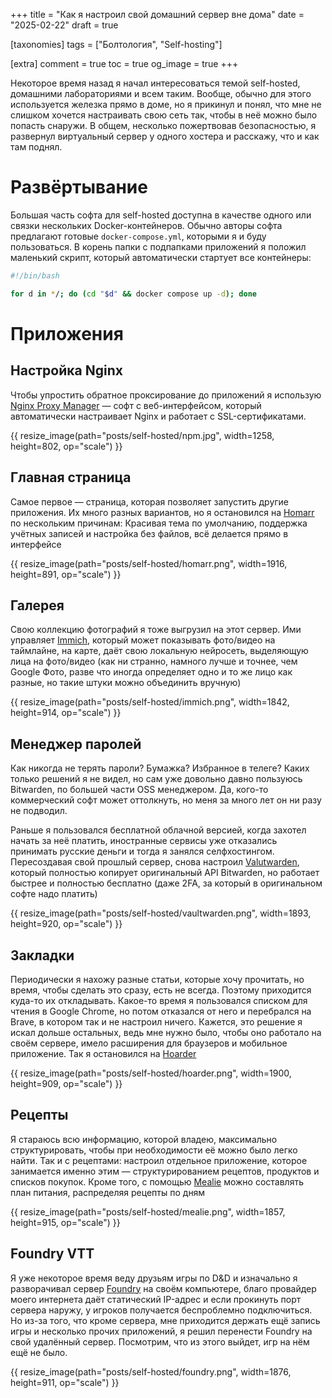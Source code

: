 +++
title = "Как я настроил свой домашний сервер вне дома"
date = "2025-02-22"
draft = true

[taxonomies]
tags = ["Болтология", "Self-hosting"]

[extra]
comment = true
toc = true
og_image = true
+++

Некоторое время назад я начал интересоваться темой self-hosted, домашними лабораториями и всем таким. Вообще, обычно для этого используется железка прямо в доме, но я прикинул и понял, что мне не слишком хочется настраивать свою сеть так, чтобы в неё можно было попасть снаружи. В общем, несколько пожертвовав безопасностью, я развернул виртуальный сервер у одного хостера и расскажу, что и как там поднял.

<!--more-->

# Развёртывание

Большая часть софта для self-hosted доступна в качестве одного или связки нескольких Docker-контейнеров. Обычно авторы софта предлагают готовые `docker-compose.yml`, которыми я и буду пользоваться. В корень папки с подпапками приложений я положил маленький скрипт, который автоматически стартует все контейнеры:

```bash
#!/bin/bash

for d in */; do (cd "$d" && docker compose up -d); done
```

# Приложения

## Настройка Nginx

Чтобы упростить обратное проксирование до приложений я использую [Nginx Proxy Manager](https://nginxproxymanager.com/) — софт с веб-интерфейсом, который автоматически настраивает Nginx и работает с SSL-сертификатами.

{{ resize_image(path="posts/self-hosted/npm.jpg", width=1258, height=802, op="scale") }}

## Главная страница

Самое первое — страница, которая позволяет запустить другие приложения. Их много разных вариантов, но я остановился на [Homarr](https://homarr.dev) по нескольким причинам: Красивая тема по умолчанию, поддержка учётных записей и настройка без файлов, всё делается прямо в интерфейсе

{{ resize_image(path="posts/self-hosted/homarr.png", width=1916, height=891, op="scale") }}

## Галерея

Свою коллекцию фотографий я тоже выгрузил на этот сервер. Ими управляет [Immich](https://immich.app), который может показывать фото/видео на таймлайне, на карте, даёт свою локальную нейросеть, выделяющую лица на фото/видео (как ни странно, намного лучше и точнее, чем Google Фото, разве что иногда определяет одно и то же лицо как разные, но такие штуки можно объединить вручную)

{{ resize_image(path="posts/self-hosted/immich.png", width=1842, height=914, op="scale") }}

## Менеджер паролей

Как никогда не терять пароли? Бумажка? Избранное в телеге? Каких только решений я не видел, но сам уже довольно давно пользуюсь Bitwarden, по большей части OSS менеджером. Да, кого-то коммерческий софт может оттолкнуть, но меня за много лет он ни разу не подводил.


Раньше я пользовался бесплатной облачной версией, когда захотел начать за неё платить, иностранные сервисы уже отказались принимать русские деньги и тогда я занялся селфхостингом. Пересоздавая свой прошлый сервер, снова настроил [Valutwarden](https://github.com/dani-garcia/vaultwarden), который полностью копирует оригинальный API Bitwarden, но работает быстрее и полностью бесплатно (даже 2FA, за который в оригинальном софте надо платить)

{{ resize_image(path="posts/self-hosted/vaultwarden.png", width=1893, height=920, op="scale") }}

## Закладки

Периодически я нахожу разные статьи, которые хочу прочитать, но время, чтобы сделать это сразу, есть не всегда. Поэтому приходится куда-то их откладывать. Какое-то время я пользовался списком для чтения в Google Chrome, но потом отказался от него и перебрался на Brave, в котором так и не настроил ничего. Кажется, это решение я искал дольше остальных, ведь мне нужно было, чтобы оно работало на своём сервере, имело расширения для браузеров и мобильное приложение. Так я остановился на [Hoarder](https://hoarder.app)

{{ resize_image(path="posts/self-hosted/hoarder.png", width=1900, height=909, op="scale") }}

## Рецепты

Я стараюсь всю информацию, которой владею, максимально структурировать, чтобы при необходимости её можно было легко найти. Так и с рецептами: настроил отдельное приложение, которое занимается именно этим — структурированием рецептов, продуктов и списков покупок. Кроме того, с помощью [Mealie](https://mealie.io) можно составлять план питания, распределяя рецепты по дням

{{ resize_image(path="posts/self-hosted/mealie.png", width=1857, height=915, op="scale") }}

## Foundry VTT

Я уже некоторое время веду друзьям игры по D&D и изначально я разворачивал сервер [Foundry](https://foundryvtt.com) на своём компьютере, благо провайдер моего интернета даёт статический IP-адрес и если прокинуть порт сервера наружу, у игроков получается беспроблемно подключиться. Но из-за того, что кроме сервера, мне приходится держать ещё запись игры и несколько прочих приложений, я решил перенести Foundry на свой удалённый сервер. Посмотрим, что из этого выйдет, игр на нём ещё не было.

{{ resize_image(path="posts/self-hosted/foundry.png", width=1876, height=911, op="scale") }}

